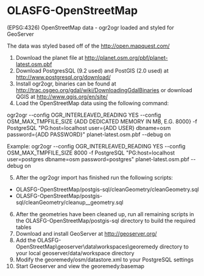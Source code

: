 OLASFG-OpenStreetMap
====================

(EPSG:4326) OpenStreetMap data - ogr2ogr loaded and styled for GeoServer

The data was styled based off of the http://open.mapquest.com/

1. Download the planet file at http://planet.osm.org/pbf/planet-latest.osm.pbf
2. Download PostgresSQL (9.2 used) and PostGIS (2.0 used) at http://www.postgresql.org/download/
3. Install ogr2ogr, binaries can be found at http://trac.osgeo.org/gdal/wiki/DownloadingGdalBinaries or download QGIS at http://www.qgis.org/en/site/
4. Load the OpenStreetMap data using the following command:

ogr2ogr --config OGR_INTERLEAVED_READING YES --config OSM_MAX_TMPFILE_SIZE {ADD DEDICATED MEMORY IN MB, E.G. 8000} -f PostgreSQL "PG:host=localhost user={ADD USER} dbname=osm password={ADD PASSWORD}" planet-latest.osm.pbf --debug on

Example:
ogr2ogr --config OGR_INTERLEAVED_READING YES --config OSM_MAX_TMPFILE_SIZE 8000 -f PostgreSQL "PG:host=localhost user=postgres dbname=osm password=postgres" planet-latest.osm.pbf --debug on

5. After the ogr2ogr import has finished run the following scripts:
- OLASFG-OpenStreetMap/postgis-sql/cleanGeometry/cleanGeometry.sql
- OLASFG-OpenStreetMap/postgis-sql/cleanGeometry/cleanup__geometry.sql

6. After the geometries have been cleaned up, run all remaining scripts in the OLASFG-OpenStreetMap/postgis-sql directory to build the required tables
7. Download and install GeoServer at http://geoserver.org/
8. Add the OLASFG-OpenStreetMap\geoserver\data\workspaces\georemedy directory to your local geoserver/data/workspace directory
9. Modify the georemedy/osm/datastore.xml to your PostgreSQL settings
10. Start Geoserver and view the georemedy:basemap